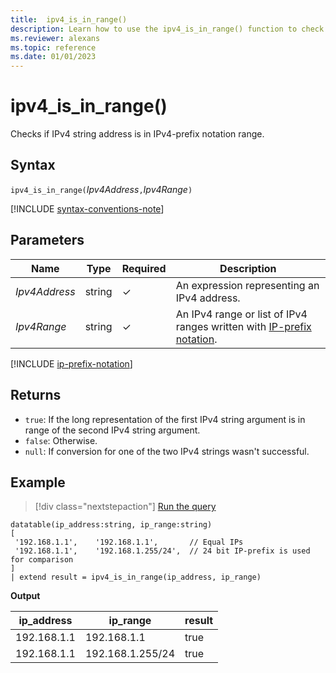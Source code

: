 ```yaml
---
title:  ipv4_is_in_range()
description: Learn how to use the ipv4_is_in_range() function to check if the IPv4 string address is in the IPv4-prefix notation range.
ms.reviewer: alexans
ms.topic: reference
ms.date: 01/01/2023
---
```

# ipv4_is_in_range()

Checks if IPv4 string address is in IPv4-prefix notation range.

## Syntax

`ipv4_is_in_range(`*Ipv4Address*`,`*Ipv4Range*`)`

[!INCLUDE [syntax-conventions-note](../../includes/syntax-conventions-note.md)]

## Parameters

| Name | Type | Required | Description |
|--|--|--|--|
| *Ipv4Address*| string | &check; | An expression representing an IPv4 address.|
| *Ipv4Range*| string | &check; | An IPv4 range or list of IPv4 ranges written with [IP-prefix notation](#ip-prefix-notation).|

[!INCLUDE [ip-prefix-notation](../../includes/ip-prefix-notation.md)]


## Returns

* `true`: If the long representation of the first IPv4 string argument is in range of the second IPv4 string argument.
* `false`: Otherwise.
* `null`: If conversion for one of the two IPv4 strings wasn't successful.

## Example

> [!div class="nextstepaction"]
> <a href="https://dataexplorer.azure.com/clusters/help/databases/Samples?query=H4sIAAAAAAAAA4WPsQrCQBBE+/uK7WIgJtwRRQVLCzt7kXDxNmEhXuLtRVL48a4oKFg40z14MONslNYdzmiorHMBmTccA/k2A0HB+hbfIFVHBYlem1wvV7nOdZKB5JdIigJ219F2sD/wH8ksFoUpn1gkU0JNUaz5ELChCYhhZHTQ9AHO/WWwgbj36qTugFNE70Amj12Ercy9lRVxRf41++vS50v6AE4amhHyAAAA" target="_blank">Run the query</a>

```kusto
datatable(ip_address:string, ip_range:string)
[
 '192.168.1.1',    '192.168.1.1',       // Equal IPs
 '192.168.1.1',    '192.168.1.255/24',  // 24 bit IP-prefix is used for comparison
]
| extend result = ipv4_is_in_range(ip_address, ip_range)
```

**Output**

|ip_address|ip_range|result|
|---|---|---|
|192.168.1.1|192.168.1.1|true|
|192.168.1.1|192.168.1.255/24|true|
